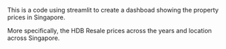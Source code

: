 This is a code using streamlit to create a dashboad showing the property prices in Singapore.

More specifically, the HDB Resale prices across the years and location across Singapore.
